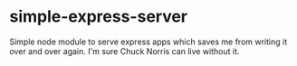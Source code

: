 # simple-express-server

Simple node module to serve express apps which saves me from writing it over and over again. I'm sure Chuck Norris can live without it.
